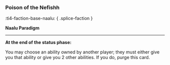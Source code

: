 ### **Poison of the Nefishh**
:ti4-faction-base-naalu:
{ .splice-faction }

**Naalu Paradigm**

---

**At the end of the status phase:**

You may choose an ability owned by another player; they must either give you that ability or give you 2 other abilities. 
If you do, purge this card.
